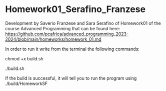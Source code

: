# Homework01_Serafino_Franzese

Development by Saverio Franzese and Sara Serafino of Homework01 of the course Advanced Programming that can be found here: https://github.com/pcafrica/advanced_programming_2023-2024/blob/main/homeworks/homework_01.md

In order to run it write from the terminal the following commands:

chmod +x build.sh

./build.sh

If the build is successful, it will tell you to run the program using ./build/HomeworkSF
